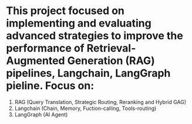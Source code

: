 # This project focused on implementing and evaluating advanced strategies to improve the performance of Retrieval-Augmented Generation (RAG) pipelines, Langchain, LangGraph pieline. Focus on:
1. RAG (Query Translation, Strategic Routing, Reranking and Hybrid GAG)
2. Langchain (Chain, Memory, Fuction-calling, Tools-routing)
3. LangGraph (AI Agent)


